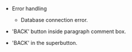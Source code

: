 * Error handling

	* Database connection error.

* 'BACK' button inside paragraph comment box.

* 'BACK' in the superbutton.